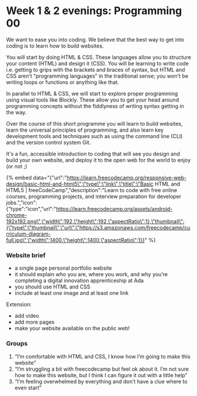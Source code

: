 # Week 1 & 2 evenings: Programming 00

We want to ease you into coding. We believe that the best way to get into coding is to learn how to build websites.

You will start by doing HTML & CSS. These languages allow you to structure your content \(HTML\) and design it \(CSS\). You will be learning to write code i.e. getting to grips with the brackets and braces of syntax, but HTML and CSS aren't "programming languages" in the traditional sense; you won't be writing loops or functions or anything like that.

In parallel to HTML & CSS, we will start to explore proper programming using visual tools like Blockly. These allow you to get your head around programming concepts without the fiddlyness of writing syntax getting in the way.

Over the course of this short programme you will learn to build websites, learn the universal principles of programming, and also learn key development tools and techniques such as using the command line \(CLI\) and the version control system Git.

It's a fun, accessible introduction to coding that will see you design and build your own website, and deploy it to the open web for the world to enjoy \(or not ;\)

{% embed data="{\"url\":\"https://learn.freecodecamp.org/responsive-web-design/basic-html-and-html5\",\"type\":\"link\",\"title\":\"Basic HTML and HTML5 \| freeCodeCamp\",\"description\":\"Learn to code with free online courses, programming projects, and interview preparation for developer jobs.\",\"icon\":{\"type\":\"icon\",\"url\":\"https://learn.freecodecamp.org/assets/android-chrome-192x192.png\",\"width\":192,\"height\":192,\"aspectRatio\":1},\"thumbnail\":{\"type\":\"thumbnail\",\"url\":\"https://s3.amazonaws.com/freecodecamp/curriculum-diagram-full.jpg\",\"width\":1400,\"height\":1400,\"aspectRatio\":1}}" %}

### **Website brief**

* a single page personal portfolio website
* it should explain who you are, where you work, and why you’re completing a digital innovation apprenticeship at Ada
* you should use HTML and CSS
* include at least one image and at least one link

Extension:

* add video
* add more pages
* make your website available on the public web!

### **Groups**

1. “I’m comfortable with HTML and CSS, I know how I’m going to make this website”
2. “I’m struggling a bit with freecodecamp but feel ok about it. I’m not sure how to make this website, but I think I can figure it out with a little help”
3. “I’m feeling overwhelmed by everything and don’t have a clue where to even start”

